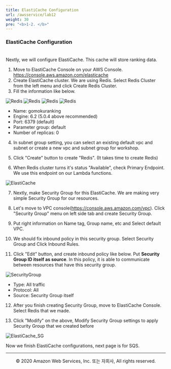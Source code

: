 ```yaml
---
title: ElastiCache Configuration
url: /awsservice/lab12
weight: 30
pre: "<b>1-2. </b>"
---
```


### ElastiCache Configuration <br/><br/>

Nextly, we will configure ElastiCache. This cache will store ranking data.

1. Move to ElastiCache Console on your AWS Console. https://console.aws.amazon.com/elasticache
2. Create ElastiCache cluster. We are using Redis. Select Redis Cluster from the left menu and click Create Redis Cluster.
3. Fill the information like below.

![Redis](../../images/awsservice/lab12/ElastiCache_Redis01[en].png)
![Redis](../../images/awsservice/lab12/ElastiCache_Redis02[en].png)
![Redis](../../images/awsservice/lab12/ElastiCache_Redis03[en].png)
![Redis](../../images/awsservice/lab12/ElastiCache_Redis04[en].png)

* Name: gomokuranking    
* Engine: 6.2 (5.0.4 above recommended)    
* Port: 6379 (default)    
* Parameter group: default    
* Number of replicas: 0    

4. In subnet group setting, you can select an existing default vpc and subnet or create a new vpc and subnet group for workshop.

5. Click "Create" button to create "Redis". (It takes time to create Redis)

6. When Redis cluster turns it's status "Available", check Primary Endpoint. We use this endpoint on our Lambda functions.

![ElastiCache](../../images/awsservice/lab12/ElastiCache_DB[en].png)

7. Nextly, make Security Group for this ElastiCache. We are making very simple Security Group for our resources.

8. Let's move to VPC console(https://console.aws.amazon.com/vpc). Click "Security Group" menu on left side tab and create Security Group.

9. Put right information on Name tag, Group name, etc and Select default VPC.

10. We should fix inbound policy in this security group. Select Security Group and Click Inbound Rules.

11. Click "Edit" button, and create inbound policy like below. Put **Security Group ID itself as source**. In this policy, it is able to communicate between resources that have this security group.

![SecurityGroup](../../images/awsservice/lab12/SecurityGroup[en].png)

* Type: All traffic    
* Protocol: All    
* Source: Security Group itself    

12. After you finish creating Security Group, move to ElastiCache Console. Select Redis that we made.

13. Click "Modify" on the above, Modify Security Group settings to apply Security Group that we created before

![ElastiCache_SG](../../images/awsservice/lab12/ElastiCache_SG[en].png)

Now we finish ElastiCache configurations, next page is for SQS.

---
<p align="center">
© 2020 Amazon Web Services, Inc. 또는 자회사, All rights reserved.
</p>
